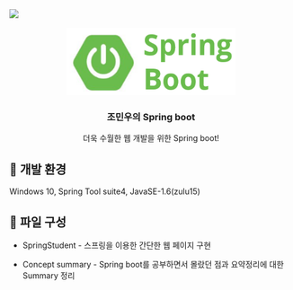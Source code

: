 
<img src="https://img.shields.io/badge/Spring Boot-3DDC84?style=flat-square&logo=Android&logoColor=white"/>


<!-- PROJECT LOGO -->
<br />
<p align="center">
    <img src="./logo.png" alt="Logo" width="300" height="120">


  <h3 align="center">조민우의 Spring boot</h3>

  <p align="center">
    더욱 수월한 웹 개발을 위한 Spring boot!


  </p>
</p>




## 🚧 개발 환경

Windows 10, Spring Tool suite4, JavaSE-1.6(zulu15)



<!-- CONTRIBUTING -->
## 📄 파일 구성

- SpringStudent - 스프링을 이용한 간단한 웹 페이지 구현

- Concept summary - Spring boot를 공부하면서 몰랐던 점과 요약정리에 대한 Summary 정리







<!-- MARKDOWN LINKS & IMAGES -->
<!-- https://www.markdownguide.org/basic-syntax/#reference-style-links -->
[forks-shield]: https://img.shields.io/github/forks/roshanlam/ReadMeTemplate?style=for-the-badge
[forks-url]: https://github.com/roshanlam/ReadMeTemplate/network/members
[stars-shield]: https://img.shields.io/github/stars/roshanlam/ReadMeTemplate?style=for-the-badge
[stars-url]: https://github.com/roshanlam/ReadMeTemplate/stargazers
[issues-shield]: https://img.shields.io/github/issues/roshanlam/ReadMeTemplate?style=for-the-badge
[issues-url]: https://github.com/roshanlam/ReadMeTemplate/issues
[linkedin-shield]: https://img.shields.io/badge/-LinkedIn-black.svg?style=flat-square&logo=linkedin&colorB=555
[linkedin-url]: https://linkedin.com/in/roshan-lamichhane
